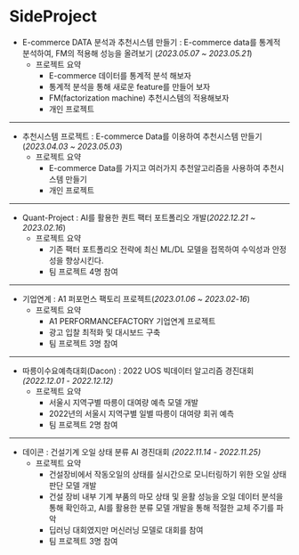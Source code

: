 # SideProject

- E-commerce DATA 분석과 추천시스템 만들기 : E-commerce data를 통계적 분석하여, FM의 적용해 성능을 올려보기 (*2023.05.07 ~ 2023.05.21*)
    - 프로젝트 요약
        - E-commerce 데이터를 통계적 분석 해보자
        - 통계적 분석을 통해 새로운 feature를 만들어 보자
        - FM(factorization machine) 추천시스템의 적용해보자
        - 개인 프로젝트
---

- 추천시스템 프로젝트 : E-commerce Data를 이용하여 추천시스템 만들기(*2023.04.03 ~ 2023.05.03*)
    - 프로젝트 요약
        - E-commerce Data를 가지고 여러가지 추천알고리즘을 사용하여 추천시스템 만들기
        - 개인 프로젝트
---

- Quant-Project : AI를 활용한 퀀트 팩터 포트폴리오 개발(*2022.12.21 ~ 2023.02.16*)
    - 프로젝트 요약
        - 기존 팩터 포트폴리오 전략에 최신 ML/DL 모델을 접목하여 수익성과 안정성을 향상시킨다.
        - 팀 프로젝트 4명 참여
---

- 기업연계 : A1 퍼포먼스 팩토리 프로젝트(*2023.01.06 ~ 2023.02-16*)
    - 프로젝트 요약
        - A1 PERFORMANCEFACTORY 기업연계 프로젝트
        - 광고 입찰 최적화 및 대시보드 구축
        - 팀 프로젝트 3명 참여

---
- 따릉이수요예측대회(Dacon) : 2022 UOS 빅데이터 알고리즘 경진대회 *(2022.12.01 - 2022.12.12)*
    - 프로젝트 요약
        - 서울시 지역구별 따릉이 대여량 예측 모델 개발
        - 2022년의 서울시 지역구별 일별 따릉이 대여량 회귀 예측
        - 팀 프로젝트 2명 참여
---
- 데이콘 : 건설기계 오일 상태 분류 AI 경진대회 *(2022.11.14 - 2022.11.25)*
    - 프로젝트 요약
        - 건설장비에서 작동오일의 상태를 실시간으로 모니터링하기 위한 오일 상태 판단 모델 개발
        - 건설 장비 내부 기계 부품의 마모 상태 및 윤활 성능을 오일 데이터 분석을 통해 확인하고, AI를 활용한 분류 모델 개발을 통해 적절한 교체 주기를 파악
        - 딥러닝 대회였지만 머신러닝 모델로 대회를 참여
        - 팀 프로젝트 3명 참여
